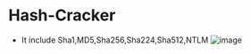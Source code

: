 # Hash-Cracker
* It include Sha1,MD5,Sha256,Sha224,Sha512,NTLM
![image](https://user-images.githubusercontent.com/86009160/166123655-865cfd48-c8cf-4bfa-a888-b7a854c9e3b7.png)
